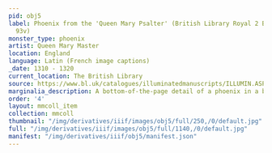 ```yaml
---
pid: obj5
label: Phoenix from the 'Queen Mary Psalter' (British Library Royal 2 B VII, fol.
  93v)
monster_type: phoenix
artist: Queen Mary Master
location: England
language: Latin (French image captions)
_date: 1310 - 1320
current_location: The British Library
source: https://www.bl.uk/catalogues/illuminatedmanuscripts/ILLUMIN.ASP?Size=mid&IllID=52717
marginalia_description: A bottom-of-the-page detail of a phoenix in a burning nest.
order: '4'
layout: mmcoll_item
collection: mmcoll
thumbnail: "/img/derivatives/iiif/images/obj5/full/250,/0/default.jpg"
full: "/img/derivatives/iiif/images/obj5/full/1140,/0/default.jpg"
manifest: "/img/derivatives/iiif/obj5/manifest.json"
---
```

